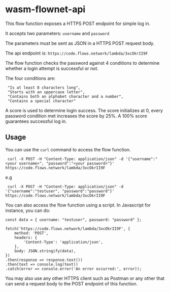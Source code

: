# wasm-flownet-api

This flow function exposes a HTTPS POST endpoint for simple log in. 

It accepts two parameters: ```username``` and ```password```

The parameters must be sent as JSON in a HTTPS POST request body.

The api endpoint is: ```https://code.flows.network/lambda/3xcOkrII9F```


The flow function checks the password against 4 conditions to determine whether a login attempt
is successful or not.

The four conditions are:
```
 "Is at least 8 characters long",
 "Starts with an uppercase letter",
 "Contains both an alphabet character and a number",
 "Contains a special character"
```
A score is used to determine login success. The score initializes at 0, 
every password condition met increases the score by 25%. A 100% score guarantees successful log in.

## Usage

You can use the `curl` command to access the flow function.

```
 curl -X POST -H "Content-Type: application/json" -d '{"username":"<your username>", "password":"<your password>"}' https://code.flows.network/lambda/3xcOkrII9F

```
e.g

```
 curl -X POST -H "Content-Type: application/json" -d '{"username":"testuser", "password":"password"}' https://code.flows.network/lambda/3xcOkrII9F

```
You can also access the flow function using a script. In Javascript for instance, you can do:

```
const data = { username: "testuser", password: "password" };

fetch('https://code.flows.network/lambda/3xcOkrII9F', {
    method: 'POST',
    headers: {
        'Content-Type': 'application/json',
    },
    body: JSON.stringify(data),
})
.then(response => response.text())
.then(text => console.log(text))
.catch(error => console.error('An error occurred:', error));

```
You may also use any other HTTPS client such as Postman or any other that can send a request body to the POST endpoint of this function.
